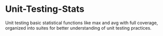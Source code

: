 # Unit-Testing-Stats
Unit testing basic statistical functions like max and avg with full coverage, organized into suites for better understanding of unit testing practices.
